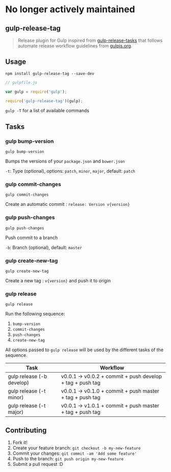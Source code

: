 # No longer actively maintained

## gulp-release-tag


> Release plugin for Gulp inspired from [gulp-release-tasks](https://github.com/lfender6445/gulp-release-tasks) that follows automate release workflow guidelines from [gulpjs.org](http://gulpjs.org/recipes/automate-release-workflow.html).

## Usage
`npm install gulp-release-tag --save-dev`

```javascript
// gulpfile.js

var gulp = require('gulp');

require('gulp-release-tag')(gulp);
```

`gulp -T` for a list of available commands

## Tasks

### gulp bump-version
`gulp bump-version`

Bumps the versions of your `package.json` and `bower.json`

`-t`: Type (optional), options: `patch`, `minor`, `major`, default: `patch`
 
### gulp commit-changes
`gulp commit-changes`

Create an automatic commit : `release: Version v{version}`

### gulp push-changes
`gulp push-changes`

Push commit to a branch

`-b`: Branch (optional), default: `master`

### gulp create-new-tag
`gulp create-new-tag`

Create a new tag : `v{version}` and push it to origin

### gulp release
`gulp release`

Run the following sequence:

1. `bump-version`
2. `commit-changes`
3. `push-changes`
3. `create-new-tag`

All options passed to `gulp release` will be used by the different tasks of the sequence.

Task                       | Workflow
---------------------------|--------------------------------------------------
gulp release (-b develop)  | v0.0.1 -> v0.0.2 + commit + push develop + tag + push tag
gulp release (-t minor)    | v0.0.1 -> v0.1.0 + commit + push master + tag + push tag
gulp release (-t major)    | v0.0.1 -> v1.0.1 + commit + push master + tag + push tag

## Contributing

1. Fork it!
2. Create your feature branch: `git checkout -b my-new-feature`
3. Commit your changes: `git commit -am 'Add some feature'`
4. Push to the branch: `git push origin my-new-feature`
5. Submit a pull request :D
